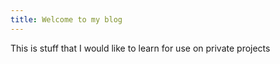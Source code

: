 ```yaml
---
title: Welcome to my blog
---
```


This is stuff that I would like to learn for use on private projects
